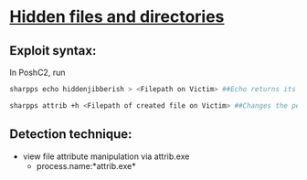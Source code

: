 # [Hidden files and directories](https://attack.mitre.org/techniques/T1564/001/)

## Exploit syntax: 
In PoshC2, run
```sh
sharpps echo hiddenjibberish > <Filepath on Victim> ##Echo returns its argument and its being put into a new file

sharpps attrib +h <Filepath of created file on Victim> ##Changes the permissions on the file chosen
```
## Detection technique:
* view file attribute manipulation via attrib.exe
    * process.name:\*attrib.exe\*

